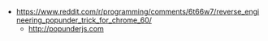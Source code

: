 - https://www.reddit.com/r/programming/comments/6t66w7/reverse_engineering_popunder_trick_for_chrome_60/
  - http://popunderjs.com
